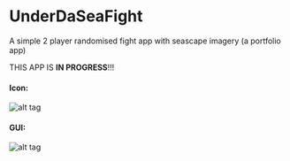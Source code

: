 # UnderDaSeaFight

A simple 2 player randomised fight app with seascape imagery
(a portfolio app)

THIS APP IS **IN PROGRESS**!!!

#### Icon:

![alt tag](https://cloud.githubusercontent.com/assets/14257747/10105062/b89f3d8a-63a4-11e5-933d-47f892b9e6ae.png)

#### GUI:

![alt tag](https://cloud.githubusercontent.com/assets/14257747/10105052/abae5ec6-63a4-11e5-922e-1fe3a178cf69.png)
